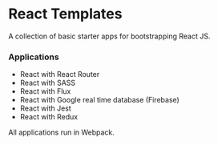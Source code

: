 # React Templates
A collection of basic starter apps for bootstrapping React JS.
### Applications

+ React with React Router
+ React with SASS
+ React with Flux
+ React with Google real time database (Firebase)
+ React with Jest
+ React with Redux

All applications run in Webpack.


